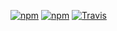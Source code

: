 [![npm](https://img.shields.io/npm/v/bearbones.svg?style=for-the-badge)](https://www.npmjs.com/package/bearbones)
[![npm](https://img.shields.io/npm/dt/bearbones.svg?style=for-the-badge)](https://www.npmjs.com/package/bearbones)
[![Travis](https://img.shields.io/travis/Humenko/Bearbones.svg?style=for-the-badge)](https://travis-ci.org/Humenko/Bearbones)
